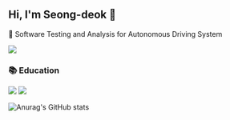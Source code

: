 ## Hi, I'm Seong-deok 👋  

🚗 Software Testing and Analysis for Autonomous Driving System  

<img src="https://img.shields.io/badge/ Hyundai R&D Scholarship Student-002C5F?style=for-the-badge&logo=Hyundai&logoColor=white"/>  

### 📚 Education  

<img src="https://img.shields.io/badge/M.S. Computer Engineering (2022~2024) - UNIST-44c1c4?style=for-the-badge"/>  

<img src="https://img.shields.io/badge/B.S. Computer Engineering (2016~2022) - CNU-001c54?style=for-the-badge"/>  


![Anurag's GitHub stats](https://github-readme-stats.vercel.app/api?username=dk-kling&show_icons=true&theme=tokyonight)

<!--
**dk-kling/dk-kling** is a ✨ _special_ ✨ repository because its `README.md` (this file) appears on your GitHub profile.

Here are some ideas to get you started:

- 🔭 I’m currently working on ...
- 🌱 I’m currently learning ...
- 👯 I’m looking to collaborate on ...
- 🤔 I’m looking for help with ...
- 💬 Ask me about ...
- 📫 How to reach me: ...
- 😄 Pronouns: ...
- ⚡ Fun fact: ...
-->
